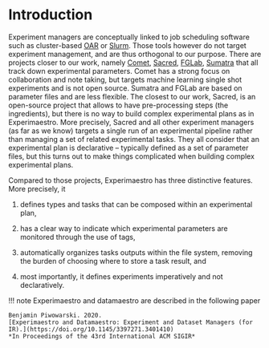 # Introduction

Experiment managers are conceptually linked to job scheduling software
such as cluster-based [OAR]() or [Slurm](). Those tools however do
not target experiment management, and are thus orthogonal to our
purpose. There are projects closer to our work, namely [Comet](),
[Sacred](), [FGLab](), [Sumatra]() that all track down
experimental parameters. Comet has a strong focus on collaboration and
note taking, but targets machine learning single shot experiments and is
not open source. Sumatra and FGLab are based on parameter files and are
less flexible. The closest to our work, Sacred, is an open-source
project that allows to have pre-processing steps (the ingredients), but
there is no way to build complex experimental plans as in Experimaestro.
More precisely, Sacred and all other experiment managers (as far as we
know) targets a single run of an experimental pipeline rather than
managing a set of related experimental tasks. They all consider that an
experimental plan is declarative – typically defined as a set of
parameter files, but this turns out to make things complicated when
building complex experimental plans.

Compared to those projects, Experimaestro has three distinctive
features. More precisely, it

1. defines types and tasks that can be
   composed within an experimental plan,

1. has a clear way to indicate
   which experimental parameters are monitored through the use of tags,

1. automatically organizes tasks outputs within the file system, removing
   the burden of choosing where to store a task result, and

1. most
   importantly, it defines experiments imperatively and not declaratively.

!!! note
Experimaestro and datamaestro are described in the following paper

    Benjamin Piwowarski. 2020.
    [Experimaestro and Datamaestro: Experiment and Dataset Managers (for IR).](https://doi.org/10.1145/3397271.3401410)
    *In Proceedings of the 43rd International ACM SIGIR*
